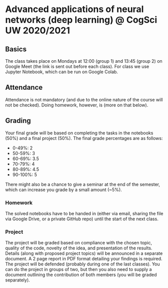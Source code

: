 # Advanced applications of neural networks (deep learning) @ CogSci UW 2020/2021
## Basics
The class takes place on Mondays at 12:00 (group 1) and 13:45 (group 2) on Google Meet (the link is sent out before each class). For class we use Jupyter Notebook, which can be run on Google Colab.
## Attendance
Attendance is not mandatory (and due to the online nature of the course will not be checked). Doing homework, however, is (more on that below).
## Grading
Your final grade will be based on completing the tasks in the notebooks (50%) and a final project (50%). The final grade percentages are as follows:
- 0-49%: 2
- 50-59%: 3
- 60-69%: 3.5
- 70-79%: 4
- 80-89%: 4.5
- 90-100%: 5

There might also be a chance to give a seminar at the end of the semester, which can increase you grade by a small amount (~5%).

### Homework
The solved notebooks have to be handed in (either via email, sharing the file via Google Drive, or a private GitHub repo) until the start of the next class.

### Project

The project will be graded based on compliance with the chosen topic, quality of the code, novelty of the idea, and presentation of the results. Details (along with proposed project topics) will be announced in a separate document.
A 2 page report in PDF format detailing your findings is required. The project will be defended (probably during one of the last classes). You can do the project in groups of two, but then you also need to supply a document outlining the contribution of both members (you will be graded separately).
